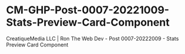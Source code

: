 # CM-GHP-Post-0007-20221009-Stats-Preview-Card-Component
 CreatiqueMedia LLC | Ron The Web Dev - Post 0007-20222009 - Stats Preview Card Component
